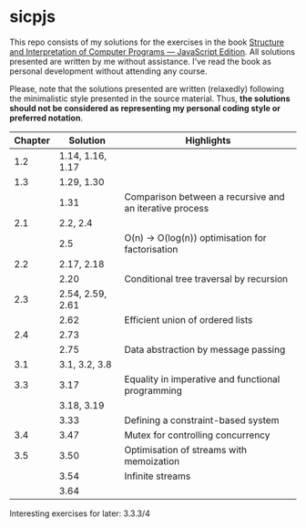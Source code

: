 # sicpjs
This repo consists of my solutions for the exercises in the book [Structure and Interpretation of Computer Programs — JavaScript Edition](https://sourceacademy.org/sicpjs/index). All solutions presented are written by me without assistance. I've read the book as personal development without attending any course.

Please, note that the solutions presented are written (relaxedly) following the minimalistic style presented in the source material. 
Thus, **the solutions should not be considered as representing my personal coding style or preferred notation**. 

|Chapter|Solution         |Highlights
|---    |---              |---
|1.2    |1.14, 1.16, 1.17 |
|1.3    |1.29, 1.30
|       |1.31             |Comparison between a recursive and an iterative process
|2.1    |2.2, 2.4
|       |2.5              |O(n) -> O(log(n)) optimisation for factorisation
|2.2    |2.17, 2.18
|       |2.20             |Conditional tree traversal by recursion
|2.3    |2.54, 2.59, 2.61
|       |2.62             |Efficient union of ordered lists
|2.4    |2.73
|       |2.75             |Data abstraction by message passing 
|3.1    |3.1, 3.2, 3.8
|3.3    |3.17             |Equality in imperative and functional programming
|       |3.18, 3.19
|       |3.33             |Defining a constraint-based system
|3.4    |3.47             |Mutex for controlling concurrency
|3.5    |3.50             |Optimisation of streams with memoization
|       |3.54             |Infinite streams
|       |3.64

Interesting exercises for later: 3.3.3/4
